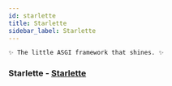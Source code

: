 ```yaml
---
id: starlette
title: Starlette
sidebar_label: Starlette
---
```


```bash
✨ The little ASGI framework that shines. ✨
```

### Starlette - [Starlette](https://www.starlette.io/)